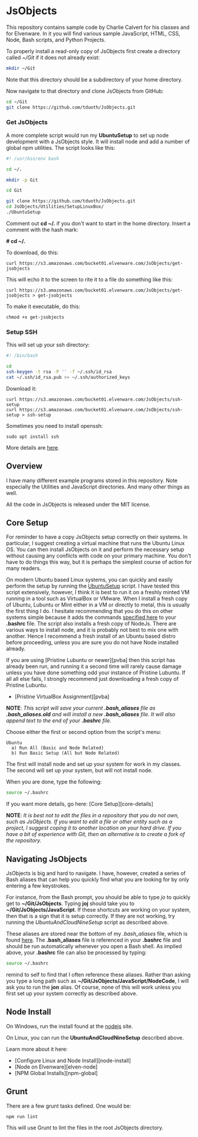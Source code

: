 # JsObjects

This repository contains sample code by Charlie Calvert for his classes and for Elvenware. In it you will find various sample JavaScript, HTML, CSS, Node, Bash scripts, and Python Projects.

To properly install a read-only copy of JsObjects first create a directory called *~/Git* if it does not already exist:

```bash
mkdir ~/Git
```

Note that this directory should be a subdirectory of your home directory.

Now navigate to that directory and clone JsObjects from GitHub:

```bash
cd ~/Git
git clone https://github.com/tduoth/JsObjects.git
```

### Get JsObjects

A more complete script would run my **UbuntuSetup** to set up node development with a JsObjects style. It will install node and add a number of global npm utilities. The script looks like this:

```bash
#! /usr/bin/env bash

cd ~/.

mkdir -p Git

cd Git

git clone https://github.com/tduoth/JsObjects.git
cd JsObjects/Utilities/SetupLinuxBox/
./UbuntuSetup
```

Comment out **cd ~/.** if you don't want to start in the home directory. Insert a comment with the hash mark: 

**# cd ~/.**

To download, do this:

    curl https://s3.amazonaws.com/bucket01.elvenware.com/JsObjects/get-jsobjects

This will echo it to the screen to rite it to a file do something like this:

    curl https://s3.amazonaws.com/bucket01.elvenware.com/JsObjects/get-jsobjects > get-jsobjects

To make it executable, do this:

    chmod +x get-jsobjects

### Setup SSH

This will set up your ssh directory:

```bash
#! /bin/bash

cd
ssh-keygen -t rsa -P '' -f ~/.ssh/id_rsa
cat ~/.ssh/id_rsa.pub >> ~/.ssh/authorized_keys
```

Download it:

    curl https://s3.amazonaws.com/bucket01.elvenware.com/JsObjects/ssh-setup
    curl https://s3.amazonaws.com/bucket01.elvenware.com/JsObjects/ssh-setup > ssh-setup


Sometimes you need to install openssh:

    sudo apt install ssh

More details are [here](http://google.com/?q=install+ssh+openserver).

## Overview

I have many different example programs stored in this repository. Note especially the Utilities and JavaScript directories. And many other things as well.

All the code in JsObjects is released under the MIT license.

## Core Setup

For reminder to have a copy JsObjects setup correctly on their systems. In particular, I suggest creating a virtual machine that runs the Ubuntu Linux OS. You can then install JsObjects on it and perform the necessary setup without causing any conflicts with code on your primary machine. You don't have to do things this way, but it is perhaps the simplest course of action for many readers.

On modern Ubuntu based Linux systems, you can quickly and easily perform the setup by running the [UbuntuSetup][ubuntu-setup] script. I have tested this script extensively, however, I think it is best to run it on a freshly minted VM running in a tool such as VirtualBox or VMware. When I install a fresh copy of Ubuntu, Lubuntu or Mint either in a VM or directly to metal, this is usually the first thing I do. I hesitate recommending that you do this on other systems simple because it adds the commands [specified here][brcext] to your **.bashrc** file. The script also installs a fresh copy of NodeJs. There are various ways to install node, and it is probably not best to mix one with another. Hence I recommend a fresh install of an Ubuntu based distro before proceeding, unless you are sure you do not have Node installed already.

If you are using [Pristine Lubuntu or newer][pvba] then this script has already been run, and running it a second time will rarely cause damage unless you have done something odd your instance of Pristine Lubuntu. If all all else fails, I strongly recommend just downloading a fresh copy of Pristine Lubuntu.

- [Pristine VirtualBox Assignment][pvba]

**NOTE**: _This script will save your current **.bash_aliases** file as **.bash_aliases.old** and will install a new **.bash_aliases** file. It will also append text to the end of your **.bashrc** file._

Choose either the first or second option from the script's menu:

```text
Ubuntu
  a) Run All (Basic and Node Related)
  b) Run Basic Setup (All but Node Related)
```

The first will install node and set up your system for work in my classes. The second will set up your system, but will not install node.

When you are done, type the following:

```bash
source ~/.bashrc
```

If you want more details, go here: [Core Setup][core-details]

**NOTE**: _It is best not to edit the files in a repository that you do not own, such as JsObjects. If you want to edit a file or other entity such as a project, I suggest coping it to another location on your hard drive. If you have a bit of experience with Git, then an alternative is to create a fork of the repository._

## Navigating JsObjects

JsObjects is big and hard to navigate. I have, however, created a series of Bash aliases that can help you quickly find what you are looking for by only entering a few keystrokes.

For instance, from the Bash prompt, you should be able to type *jo* to quickly get to **~/Git/JsObjects**. Typing **joj** should take you to **~/Git/JsObjects/JavaScript**. If these shortcuts are working on your system, then that is a sign that it is setup correctly. If they are not working, try running the *UbuntuAndCloudNineSetup* script as described above.

These aliases are stored near the bottom of my *.bash_aliases* file, which is found [here][js-bash-aliases]. The **.bash_aliases** file is referenced in your **.bashrc** file and should be run automatically whenever you open a Bash shell. As implied above, your **.bashrc** file can also be processed by typing:

```bash
source ~/.bashrc
```

remind to self to find that I often reference these aliases. Rather than asking you type a long path such as **~/Git/JsObjects/JavaScript/NodeCode**, I will ask you to run the **jon** alias. Of course, none of this will work unless you first set up your system correctly as described above.

## Node Install

On Windows, run the install found at the [nodejs](https://nodejs.org/) site.

On Linux, you can run the **UbuntuAndCloudNineSetup** described above.

Learn more about it here:

- [Configure Linux and Node Install][node-install]
- [Node on Elvenware][elven-node]
- [NPM Global Installs][npm-global]


## Grunt

There are a few grunt tasks defined. One would be:

    npm run lint

This will use Grunt to lint the files in the root JsObjects directory.  

<!--       -->
<!-- Links -->
<!--       -->

[ubuntu-setup]:https://github.com/tduoth/JsObjects/blob/master/Utilities/SetupLinuxBox/UbuntuSetup
[brcext]: https://github.com/tduoth/JsObjects/blob/master/Utilities/SetupLinuxBox/BashrcExtras


[js-bash-aliases]:https://github.com/tduoth/JsObjects/blob/master/Utilities/SetupLinuxBox/.bash_aliases


